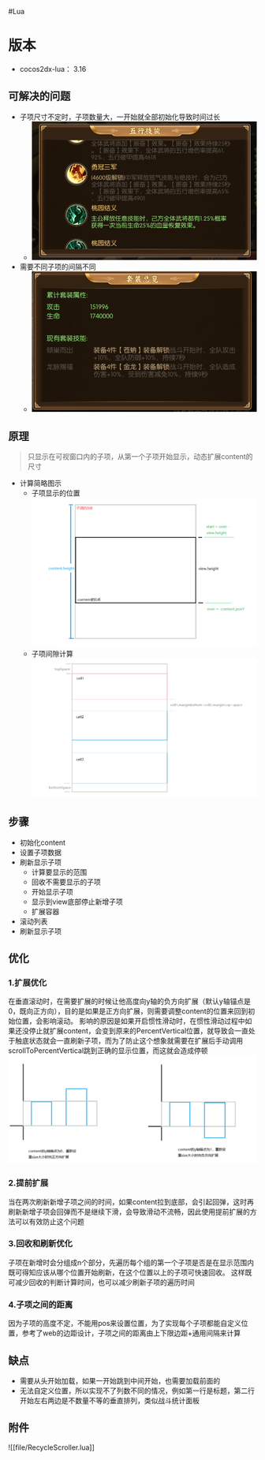 #Lua 
# 版本
- cocos2dx-lua： 3.16
## 可解决的问题
- 子项尺寸不定时，子项数量大，一开始就全部初始化导致时间过长
	- ![](file/Pasted%20image%2020230203095202.png)
- 需要不同子项的间隔不同
	- ![](file/Pasted%20image%2020230203095403.png)

## 原理
>只显示在可视窗口内的子项，从第一个子项开始显示，动态扩展content的尺寸
- 计算简略图示
	- 子项显示的位置![](file/Pasted%20image%2020230206020559.png)
	- 子项间隙计算![](file/Pasted%20image%2020230206023551.png)

## 步骤
- 初始化content
- 设置子项数据
- 刷新显示子项
	- 计算要显示的范围
	- 回收不需要显示的子项
	- 开始显示子项
	- 显示到view底部停止新增子项
	- 扩展容器
- 滚动列表
- 刷新显示子项

## 优化

### 1.扩展优化
在垂直滚动时，在需要扩展的时候让他高度向y轴的负方向扩展（默认y轴锚点是0，既向正方向），目的是如果是正方向扩展，则需要调整content的位置来回到初始位置，会影响滚动。
影响的原因是如果开启惯性滑动时，在惯性滑动过程中如果还没停止就扩展content，会变到原来的PercentVertical位置，就导致会一直处于触底状态就会一直刷新子项，而为了防止这个想象就需要在扩展后手动调用scrollToPercentVertical跳到正确的显示位置，而这就会造成停顿
![](file/contenty.png)

### 2.提前扩展
当在两次刷新新增子项之间的时间，如果content拉到底部，会引起回弹，这时再刷新新增子项会回弹而不是继续下滑，会导致滑动不流畅，因此使用提前扩展的方法可以有效防止这个问题

### 3.回收和刷新优化
子项在新增时会分组成n个部分，先遍历每个组的第一个子项是否是在显示范围内既可得知应该从哪个位置开始刷新，在这个位置以上的子项可快速回收。
这样既可减少回收的判断计算时间，也可以减少刷新子项的遍历时间

### 4.子项之间的距离
因为子项的高度不定，不能用pos来设置位置，为了实现每个子项都能自定义位置，参考了web的边距设计，子项之间的距离由上下限边距+通用间隔来计算




## 缺点
- 需要从头开始加载，如果一开始跳到中间开始，也需要加载前面的
- 无法自定义位置，所以实现不了列数不同的情况，例如第一行是标题，第二行开始左右两边是不数量不等的垂直排列，类似战斗统计面板


## 附件
![[file/RecycleScroller.lua]]